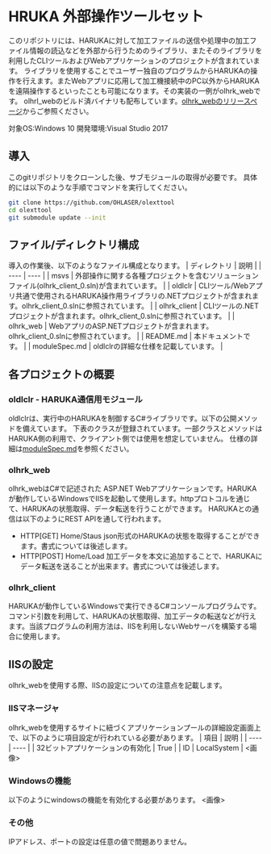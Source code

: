 # HRUKA 外部操作ツールセット
このリポジトリには、HARUKAに対して加工ファイルの送信や処理中の加工ファイル情報の読込などを外部から行うためのライブラリ、またそのライブラリを利用したCLIツールおよびWebアプリケーションのプロジェクトが含まれています。
ライブラリを使用することでユーザー独自のプログラムからHARUKAの操作を行えます。またWebアプリに応用して加工機接続中のPC以外からHARUKAを遠隔操作するといったことも可能になります。その実装の一例がolhrk_webです。
olhrl_webのビルド済バイナリも配布しています。[olhrk_webのリリースページ](https://github.com/OHLASER/olhrk_web/releases)からご参照ください。

対象OS:Windows 10
開発環境:Visual Studio 2017

## 導入
このgitリポジトリをクローンした後、サブモジュールの取得が必要です。
具体的には以下のような手順でコマンドを実行してください。
```sh
git clone https://github.com/OHLASER/olexttool
cd olexttool
git submodule update --init
```

## ファイル/ディレクトリ構成
導入の作業後、以下のようなファイル構成となります。
|  ディレクトリ  |  説明  |
| ---- | ---- |
|  msvs  |  外部操作に関する各種プロジェクトを含むソリューションファイル(olhrk_client_0.sln)が含まれています。  |
|  oldlclr  |  CLIツール/Webアプリ共通で使用されるHARUKA操作用ライブラリの.NETプロジェクトが含まれます。olhrk_client_0.slnに参照されています。  |
|  olhrk_client  |  CLIツールの.NETプロジェクトが含まれます。olhrk_client_0.slnに参照されています。  |
|  olhrk_web  |  WebアプリのASP.NETプロジェクトが含まれます。olhrk_client_0.slnに参照されています。  |
|  README.md  |  本ドキュメントです。  |
|  moduleSpec.md  |  oldlclrの詳細な仕様を記載しています。  |

## 各プロジェクトの概要
### oldlclr - HARUKA通信用モジュール
oldlclrは、実行中のHARUKAを制御するC#ライブラリです。以下の公開メソッドを備えています。
下表のクラスが登録されています。一部クラスとメソッドはHARUKA側の利用で、クライアント側では使用を想定していません。
仕様の詳細は[moduleSpec.md](https://github.com/OHLASER/olexttool/blob/master/moduleSpec.md)を参照ください。

### olhrk_web
olhrk_webはC#で記述された ASP.NET Webアプリケーションです。HARUKAが動作しているWindowsでIISを起動して使用します。httpプロトコルを通じて、HARUKAの状態取得、データ転送を行うことができます。
HARUKAとの通信は以下のようにREST APIを通して行われます。
* HTTP[GET] Home/Staus 
 json形式のHARUKAの状態を取得することができます。書式については後述します。
* HTTP[POST] Home/Load 
 加工データを本文に追加することで、HARUKAにデータ転送を送ることが出来ます。書式については後述します。

### olhrk_client
HARUKAが動作しているWindowsで実行できるC#コンソールプログラムです。コマンド引数を利用して、HARUKAの状態取得、加工データの転送などが行えます。当該プログラムの利用方法は、IISを利用しないWebサーバを構築する場合に使用します。

## IISの設定
olhrk_webを使用する際、IISの設定についての注意点を記載します。
### IISマネージャ
olhrk_webを使用するサイトに紐づくアプリケーションプールの詳細設定画面上で、以下のように項目設定が行われている必要があります。
|  項目  |  説明  |
| ---- | ---- |
|  32ビットアプリケーションの有効化  | True  |
|  ID  | LocalSystem  |
<画像>
### Windowsの機能
以下のようにwindowsの機能を有効化する必要があります。
<画像>

### その他
IPアドレス、ポートの設定は任意の値で問題ありません。
